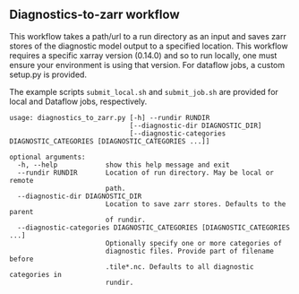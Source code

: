 ## Diagnostics-to-zarr workflow
This workflow takes a path/url to a run directory as an input and saves zarr stores
of the diagnostic model output to a specified location. This workflow requires a 
specific xarray version (0.14.0) and so to run locally, one must ensure your 
environment is using that version. For dataflow jobs, a custom setup.py is provided. 

The example scripts `submit_local.sh` and `submit_job.sh` are provided for local
and Dataflow jobs, respectively. 

```
usage: diagnostics_to_zarr.py [-h] --rundir RUNDIR
                              [--diagnostic-dir DIAGNOSTIC_DIR]
                              [--diagnostic-categories DIAGNOSTIC_CATEGORIES [DIAGNOSTIC_CATEGORIES ...]]

optional arguments:
  -h, --help            show this help message and exit
  --rundir RUNDIR       Location of run directory. May be local or remote
                        path.
  --diagnostic-dir DIAGNOSTIC_DIR
                        Location to save zarr stores. Defaults to the parent
                        of rundir.
  --diagnostic-categories DIAGNOSTIC_CATEGORIES [DIAGNOSTIC_CATEGORIES ...]
                        Optionally specify one or more categories of
                        diagnostic files. Provide part of filename before
                        .tile*.nc. Defaults to all diagnostic categories in
                        rundir.
```
